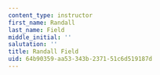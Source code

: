 ```yaml
---
content_type: instructor
first_name: Randall
last_name: Field
middle_initial: ''
salutation: ''
title: Randall Field
uid: 64b90359-aa53-343b-2371-51c6d519187d
---
```

